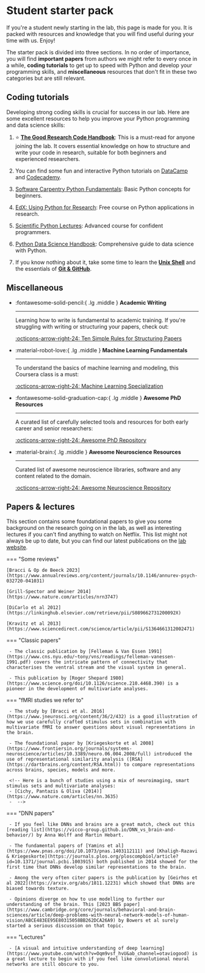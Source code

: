 # Student starter pack

If you're a student newly starting in the lab, this page is made for you. It is packed with resources and knowledge that you will find useful during your time with us. Enjoy!

The starter pack is divided into three sections. In no order of importance, you will find **important papers** from authors we might refer to every once in a while, **coding tutorials** to get up to speed with Python and develop your programming skills, and **miscellaneous** resources that don't fit in these two categories but are still relevant.

## Coding tutorials

Developing strong coding skills is crucial for success in our lab. Here are some excellent resources to help you improve your Python programming and data science skills:

1. :star: **[The Good Research Code Handbook](https://goodresearch.dev/)**: This is a must-read for anyone joining the lab. It covers essential knowledge on how to structure and write your code in research, suitable for both beginners and experienced researchers.

2. You can find some fun and interactive Python tutorials on [DataCamp](https://www.datacamp.com/category/python) and [Codecademy](https://www.codecademy.com/catalog/language/python).

3. [Software Carpentry Python Fundamentals](https://swcarpentry.github.io/python-novice-inflammation/): Basic Python concepts for beginners.

4. [EdX: Using Python for Research](https://www.edx.org/learn/python/harvard-university-using-python-for-research): Free course on Python applications in research.

5. [Scientific Python Lectures](https://lectures.scientific-python.org/): Advanced course for confident programmers.

6. [Python Data Science Handbook](https://jakevdp.github.io/PythonDataScienceHandbook/): Comprehensive guide to data science with Python.

7. If you know nothing about it, take some time to learn the [**Unix Shell**](https://swcarpentry.github.io/shell-novice/) and the essentials of [**Git & GitHub**](https://swcarpentry.github.io/git-novice/).

## Miscellaneous

<div class="grid cards" markdown>

- :fontawesome-solid-pencil:{ .lg .middle } **Academic Writing**

    ---

    Learning how to write is fundamental to academic training. If you're struggling with writing or structuring your papers, check out:

    [:octicons-arrow-right-24: Ten Simple Rules for Structuring Papers](https://journals.plos.org/ploscompbiol/article?id=10.1371/journal.pcbi.1005619)

- :material-robot-love:{ .lg .middle } **Machine Learning Fundamentals**

    ---

    To understand the basics of machine learning and modeling, this Coursera class is a must:

    [:octicons-arrow-right-24: Machine Learning Specialization](https://www.coursera.org/specializations/machine-learning-introduction)

- :fontawesome-solid-graduation-cap:{ .lg .middle } **Awesome PhD Resources**

    ---

    A curated list of carefully selected tools and resources for both early career and senior researchers:

    [:octicons-arrow-right-24: Awesome PhD Repository](https://github.com/helenahartmann/awesome-PhD)

- :material-brain:{ .lg .middle } **Awesome Neuroscience Resources**

    ---

    Curated list of awesome neuroscience libraries, software and any content related to the domain.

    [:octicons-arrow-right-24: Awesome Neuroscience Repository](https://github.com/analyticalmonk/awesome-neuroscience)

</div>

## Papers & lectures

This section contains some foundational papers to give you some background on the research going on in the lab, as well as interesting lectures if you can't find anything to watch on Netflix. This list might not always be up to date, but you can find our latest publications on the [lab website](https://www.hoplab.be/publications/).

=== "Some reviews"

    [Bracci & Op de Beeck 2023](https://www.annualreviews.org/content/journals/10.1146/annurev-psych-032720-041031)

    [Grill-Spector and Weiner 2014](https://www.nature.com/articles/nrn3747)

    [DiCarlo et al 2012](https://linkinghub.elsevier.com/retrieve/pii/S089662731200092X)

    [Kravitz et al 2013](https://www.sciencedirect.com/science/article/pii/S1364661312002471)

=== "Classic papers"

     - The classic publication by [Felleman & Van Essen 1991](https://www.cns.nyu.edu/~tony/vns/readings/felleman-vanessen-1991.pdf) covers the intricate pattern of connectivity that characterises the ventral stream and the visual system in general. 

     - This publication by [Roger Shepard 1980](https://www.science.org/doi/10.1126/science.210.4468.390) is a pioneer in the development of multivariate analyses.

=== "fMRI studies we refer to"

     - The study by [Bracci et al. 2016](https://www.jneurosci.org/content/36/2/432) is a good illustration of how we use carefully crafted stimulus sets in combination with multivariate fMRI to answer questions about visual representations in the brain.

     - The foundational paper by [Kriegeskorte et al 2008](https://www.frontiersin.org/journals/systems-neuroscience/articles/10.3389/neuro.06.004.2008/full) introduced the use of representational similarity analysis ([RSA](https://dartbrains.org/content/RSA.html)) to compare representations across brains, species, models and more.
     
     <!-- Here is a bunch of studies using a mix of neuroimaging, smart stimulus sets and multivariate analyses:
     - [Cichy, Pantazis & Oliva (2014)](https://www.nature.com/articles/nn.3635)
     -  -->

=== "DNN papers"

     - If you feel like DNNs and brains are a great match, check out this [reading list](https://vicco-group.github.io/DNN_vs_brain-and-behavior/) by Anna Wolff and Martin Hebart.

     - The fundamental papers of [Yamins et al](https://www.pnas.org/doi/10.1073/pnas.1403112111) and [Khaligh-Razavi & Kriegeskorte](https://journals.plos.org/ploscompbiol/article?id=10.1371/journal.pcbi.1003915) both published in 2014 showed for the first time that DNNs develop similar representations to the brain.

     - Among the very often citer papers is the publication by [Geirhos et al 2022](https://arxiv.org/abs/1811.12231) which showed that DNNs are biased towards texture.
    
     - Opinions diverge on how to use modelling to further our understanding of the brain. This [2023 BBS paper](https://www.cambridge.org/core/journals/behavioral-and-brain-sciences/article/deep-problems-with-neural-network-models-of-human-vision/ABCE483EE95E80315058BB262DCA26A9) by Bowers et al surely started a serious discussion on that topic.

=== "Lectures"

     - [A visual and intuitive understanding of deep learning](https://www.youtube.com/watch?v=Oqm9vsf_hvU&ab_channel=otaviogood) is a great lecture to begin with if you feel like convolutional neural networks are still obscure to you.
